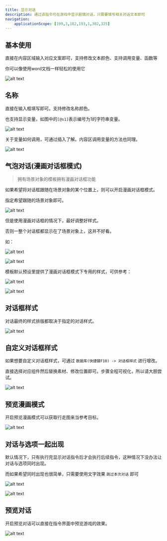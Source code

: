 ```yaml
---
title: 显示对话
description: 通过该指令可在游戏中显示剧情对话，只需要填写相关对话文本即可
navigation:
    applicationScope: [199,3,182,193,1,302,325]
---
```


## 基本使用

直接在内容区域输入对应文案即可，支持修改文本颜色、支持调用变量、函数等

你可以像使用word文档一样轻松的使用它

![alt text](https://cdn.gcw.wiki.wiki/gcw/image/zh_hans/commands/news/showdialog/1.png)

## 名称

直接在输入框填写即可。支持修改名称颜色。

也支持显示变量，如图中的`[@s1]`表示编号为1的字符串变量。

![alt text](https://cdn.gcw.wiki.wiki/gcw/image/zh_hans/commands/news/showdialog/2.png)

关于变量如何调用，可通过插入了解。内容区调用变量的方法也同理。

![alt text](https://cdn.gcw.wiki.wiki/gcw/image/zh_hans/commands/news/showdialog/3.png)

## 气泡对话(漫画对话框模式)

> 拥有场景对象的模板拥有漫画对话框功能

如果希望将对话框跟随在场景对象的某个位置上，则可以开启漫画对话框模式。

指定希望跟随的场景对象即可。

![alt text](https://cdn.gcw.wiki.wiki/gcw/image/zh_hans/commands/news/showdialog/4.png)

但是使用漫画对话框的情况下，最好调整好样式。

否则一整个对话框都显示在了场景对象上，这并不好看。

如： 

![alt text](https://cdn.gcw.wiki.wiki/gcw/image/zh_hans/commands/news/showdialog/5.png)

![alt text](https://cdn.gcw.wiki.wiki/gcw/image/zh_hans/commands/news/showdialog/6.png)

模板默认预设里提供了漫画对话框模式下专用的样式，可供参考：

![alt text](https://cdn.gcw.wiki.wiki/gcw/image/zh_hans/commands/news/showdialog/7.png)

![alt text](https://cdn.gcw.wiki.wiki/gcw/image/zh_hans/commands/news/showdialog/8.png)

## 对话框样式

对话最终的样式排版都取决于指定的对话样式。

![alt text](https://cdn.gcw.wiki.wiki/gcw/image/zh_hans/commands/news/showdialog/9.png)

## 自定义对话框样式

如果想要自定义对话框样式，可通过 `数据库(快捷键F10) -> 对话框样式` 进行增改。

直接选择对应组件然后替换素材、修改位置即可。步骤全程可视化，所以请大胆尝试。

![alt text](https://cdn.gcw.wiki.wiki/gcw/image/zh_hans/commands/news/showdialog/10.png)

## 预览漫画模式

开启预览漫画模式可以获取行走图来当参考目标。

![alt text](https://cdn.gcw.wiki.wiki/gcw/image/zh_hans/commands/news/showdialog/11.png)


## 对话与选项一起出现

默认情况下，只有执行完显示对话指令后才会执行后续指令，这种情况下没办法让对话与选项同时出现。

而如果希望同时出现也很简单，只需要使用文字效果 `跳过本次对话` 即可

![alt text](https://cdn.gcw.wiki.wiki/gcw/image/zh_hans/commands/news/showdialog/12.png)

![alt text](https://cdn.gcw.wiki.wiki/gcw/image/zh_hans/commands/news/showdialog/13.png)

## 预览对话

开启预览对话可以直接在指令界面中预览游戏的效果。

![alt text](https://cdn.gcw.wiki.wiki/gcw/image/zh_hans/commands/news/showdialog/14.png)

